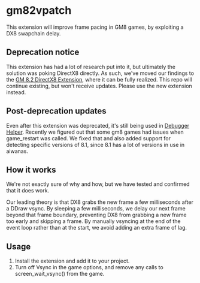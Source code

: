 # gm82vpatch
This extension will improve frame pacing in GM8 games, by exploiting a DX8 swapchain delay.

## Deprecation notice
This extension has had a lot of research put into it, but ultimately the solution was poking DirectX8 directly. As such, we've moved our findings to the [GM 8.2 DirectX8 Extension](https://github.com/omicronrex/gm82dx8), where it can be fully realized. This repo will continue existing, but won't receive updates. Please use the new extension instead.

## Post-deprecation updates
Even after this extension was deprecated, it's still being used in [Debugger Helper](https://delicious-fruit.com/ratings/game_details.php?id=23936).
Recently we figured out that some gm8 games had issues when game_restart was called. We fixed that and also added support for detecting specific versions of 8.1, since 8.1 has a lot of versions in use in aiwanas.

## How it works
We're not exactly sure of why and how, but we have tested and confirmed that it does work.

Our leading theory is that DX8 grabs the new frame a few milliseconds after a DDraw vsync. By sleeping a few milliseconds, we delay our next frame beyond that frame boundary, preventing DX8 from grabbing a new frame too early and skipping a frame. By manually vsyncing at the end of the event loop rather than at the start, we avoid adding an extra frame of lag.

## Usage
1. Install the extension and add it to your project.
2. Turn off Vsync in the game options, and remove any calls to screen_wait_vsync() from the game.
